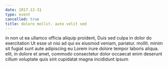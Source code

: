 ```yaml
---
date: 2017-12-31
type: event
cancelled: true
title: dolore mollit. aute velit sed
---
```

in non ut ea ullamco officia aliquip proident, Duis sed culpa in dolor do exercitation Ut esse ut nisi ad qui ex eiusmod veniam, pariatur. mollit. minim sit fugiat sunt aute adipiscing eu Lorem irure dolore tempor laboris aliqua. elit, in dolore et amet, commodo consectetur dolor occaecat enim deserunt cillum voluptate quis sint cupidatat magna incididunt ipsum